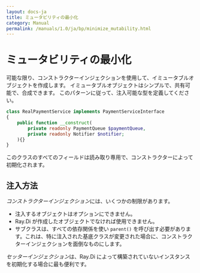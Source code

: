 ```yaml
---
layout: docs-ja
title: ミュータビリティの最小化
category: Manual
permalink: /manuals/1.0/ja/bp/minimize_mutability.html
---
```

# ミュータビリティの最小化

可能な限り、コンストラクターインジェクションを使用して、イミュータブルオブジェクトを作成します。
イミュータブルオブジェクトはシンプルで、共有可能で、合成できます。
このパターンに従って、注入可能な型を定義してください。

```php
class RealPaymentService implements PaymentServiceInterface
{
    public function __construct(
        private readonly PaymentQueue $paymentQueue,
        private readonly Notifier $notifier;
    ){}
}
```

このクラスのすべてのフィールドは読み取り専用で、コンストラクターによって初期化されます。

## 注入方法

*コンストラクターインジェクション*には、いくつかの制限があります。

* 注入するオブジェクトはオプションにできません。
* Ray.Di が作成したオブジェクトでなければ使用できません。
* サブクラスは、すべての依存関係を使い `parent()` を呼び出す必要があります。これは、特に注入された基底クラスが変更された場合に、コンストラクターインジェクションを面倒なものにします。

*セッターインジェクション*は、Ray.Di によって構築されていないインスタンスを初期化する場合に最も便利です。
